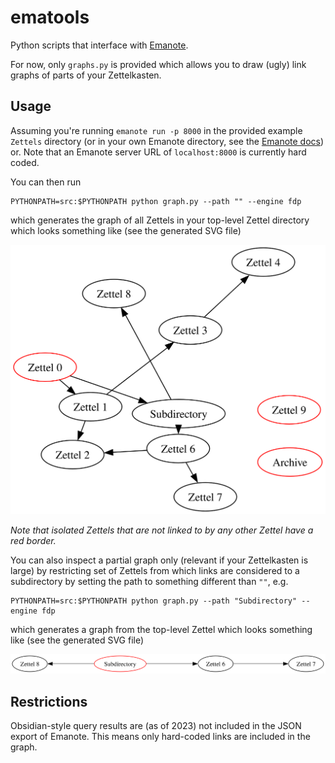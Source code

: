 # ematools


Python scripts that interface with [Emanote](https://github.com/srid/emanote).


For now, only `graphs.py` is provided which allows you to draw (ugly) link
graphs of parts of your Zettelkasten.


## Usage


Assuming you're running `emanote run -p 8000` in the provided example `Zettels`
directory (or in your own Emanote directory, see the [Emanote
docs](https://emanote.srid.ca/)) or. Note that an Emanote server URL of
`localhost:8000` is currently hard coded.


You can then run

```
PYTHONPATH=src:$PYTHONPATH python graph.py --path "" --engine fdp
```

which generates the graph of all Zettels in your top-level Zettel directory
which looks something like (see the generated SVG file)

![Example of a graph of the links of the example Zettelkasten](./Example.svg)


*Note that isolated Zettels that are not linked to by any other Zettel have a red
border.*


You can also inspect a partial graph only (relevant if your Zettelkasten is
large) by restricting set of Zettels from which links are considered to
a subdirectory by setting the path to something different than `""`, e.g.

```
PYTHONPATH=src:$PYTHONPATH python graph.py --path "Subdirectory" --engine fdp
```

which generates a graph from the top-level Zettel which looks something like
(see the generated SVG file)

![Example of a partial graph of the links of the example Zettelkasten](./Example2.svg)



## Restrictions


Obsidian-style query results are (as of 2023) not included in the JSON export of
Emanote. This means only hard-coded links are included in the graph.
